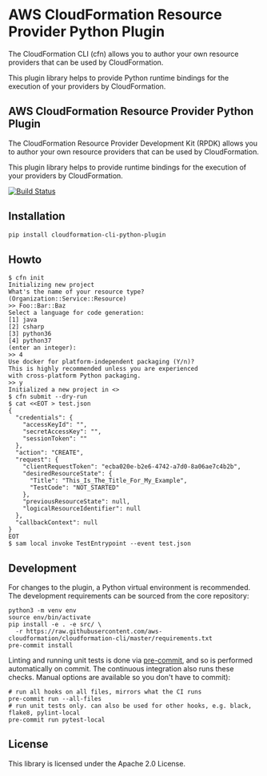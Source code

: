 # AWS CloudFormation Resource Provider Python Plugin

The CloudFormation CLI (cfn) allows you to author your own resource providers that can be used by CloudFormation.

This plugin library helps to provide Python runtime bindings for the execution of your providers by CloudFormation.

## AWS CloudFormation Resource Provider Python Plugin

The CloudFormation Resource Provider Development Kit (RPDK) allows you to author your own resource providers that can be used by CloudFormation.

This plugin library helps to provide runtime bindings for the execution of your providers by CloudFormation.

[![Build Status](https://travis-ci.com/aws-cloudformation/cloudformation-cli-python-plugin.svg?branch=main)](https://travis-ci.com/aws-cloudformation/cloudformation-cli-python-plugin)

Installation
------------

```bash
pip install cloudformation-cli-python-plugin
```

Howto
-----

```
$ cfn init
Initializing new project
What's the name of your resource type?
(Organization::Service::Resource)
>> Foo::Bar::Baz
Select a language for code generation:
[1] java
[2] csharp
[3] python36
[4] python37
(enter an integer):
>> 4
Use docker for platform-independent packaging (Y/n)?
This is highly recommended unless you are experienced
with cross-platform Python packaging.
>> y
Initialized a new project in <>
$ cfn submit --dry-run
$ cat <<EOT > test.json
{
  "credentials": {
    "accessKeyId": "",
    "secretAccessKey": "",
    "sessionToken": ""
  },
  "action": "CREATE",
  "request": {
    "clientRequestToken": "ecba020e-b2e6-4742-a7d0-8a06ae7c4b2b",
    "desiredResourceState": {
      "Title": "This_Is_The_Title_For_My_Example",
      "TestCode": "NOT_STARTED"
    },
    "previousResourceState": null,
    "logicalResourceIdentifier": null
  },
  "callbackContext": null
}
EOT
$ sam local invoke TestEntrypoint --event test.json
```

Development
-----------

For changes to the plugin, a Python virtual environment is recommended. The development requirements can be sourced from the core repository:

```
python3 -m venv env
source env/bin/activate
pip install -e . -e src/ \
  -r https://raw.githubusercontent.com/aws-cloudformation/cloudformation-cli/master/requirements.txt
pre-commit install
```

Linting and running unit tests is done via [pre-commit](https://pre-commit.com/), and so is performed automatically on commit. The continuous integration also runs these checks. Manual options are available so you don't have to commit):

```
# run all hooks on all files, mirrors what the CI runs
pre-commit run --all-files
# run unit tests only. can also be used for other hooks, e.g. black, flake8, pylint-local
pre-commit run pytest-local
```

License
-------

This library is licensed under the Apache 2.0 License.

